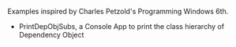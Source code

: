 
Examples inspired by Charles Petzold's Programming Windows 6th.

- PrintDepObjSubs, a Console App to print the class hierarchy of Dependency Object
